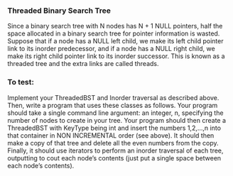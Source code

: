 ### Threaded Binary Search Tree  
Since a binary search tree with N nodes has N + 1 NULL pointers, half the space allocated in a binary search tree for pointer information is wasted. Suppose that if a node has a NULL left child, we make its left child pointer link to its inorder predecessor, and if a node has a NULL right child, we make its right child pointer link to its inorder successor. This is known as a threaded tree and the extra links are called threads.

### To test: 
Implement your ThreadedBST and Inorder traversal as described above. Then, write a program that uses these classes as follows. Your program should take a single command line argument: an integer, n, specifying the number of nodes to create in your tree. Your program should then create a ThreadedBST with KeyType being int and insert the numbers 1,2,…,n into that container in NON INCREMENTAL order (see above). It should then make a copy of that tree and delete all the even numbers from the copy. Finally, it should use iterators to perform an inorder traversal of each tree, outputting to cout each node’s contents (just put a single space between each node’s contents).
